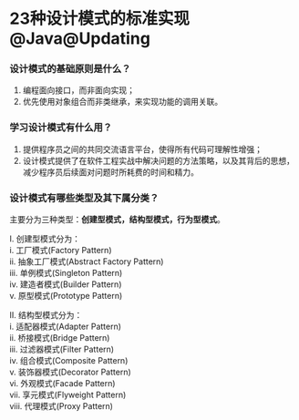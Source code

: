 # 23种设计模式的标准实现@Java@Updating
### 设计模式的基础原则是什么？
1. 编程面向接口，而非面向实现；    
2. 优先使用对象组合而非类继承，来实现功能的调用关联。   
    
### 学习设计模式有什么用？
1. 提供程序员之间的共同交流语言平台，使得所有代码可理解性增强；    
2. 设计模式提供了在软件工程实战中解决问题的方法策略，以及其背后的思想，减少程序员后续面对问题时所耗费的时间和精力。   
    
### 设计模式有哪些类型及其下属分类？
主要分为三种类型：**创建型模式，结构型模式，行为型模式**。    
    
I. 创建型模式分为：     
i. 工厂模式(Factory Pattern)    
ii. 抽象工厂模式(Abstract Factory Pattern)    
iii. 单例模式(Singleton Pattern)    
iv. 建造者模式(Builder Pattern)   
v. 原型模式(Prototype Pattern)    
    
II. 结构型模式分为：    
i. 适配器模式(Adapter Pattern)    
ii. 桥接模式(Bridge Pattern)     
iii. 过滤器模式(Filter Pattern)    
iv. 组合模式(Composite Pattern)    
v. 装饰器模式(Decorator Pattern)     
vi. 外观模式(Facade Pattern)     
vii. 享元模式(Flyweight Pattern)     
viii. 代理模式(Proxy Pattern)    
